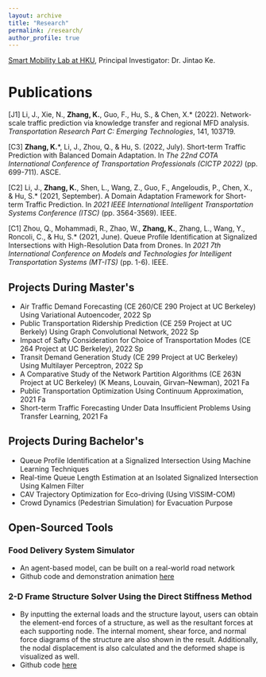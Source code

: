```yaml
---
layout: archive
title: "Research"
permalink: /research/
author_profile: true
---
```


[Smart Mobility Lab at HKU](https://sites.google.com/view/kejintao/home), Principal Investigator: Dr. Jintao Ke.

Publications
======
[J1] Li, J., Xie, N., **Zhang, K.**, Guo, F., Hu, S., & Chen, X.\* (2022). Network-scale traffic prediction via knowledge transfer and regional MFD analysis. _Transportation Research Part C: Emerging Technologies_, 141, 103719.

[C3] **Zhang, K.**\*, Li, J., Zhou, Q., & Hu, S. (2022, July). Short-term Traffic Prediction with Balanced Domain Adaptation. In _The 22nd COTA International Conference of Transportation Professionals (CICTP 2022)_ (pp. 699-711). ASCE.

[C2] Li, J., **Zhang, K.**, Shen, L., Wang, Z., Guo, F., Angeloudis, P., Chen, X., & Hu, S.\* (2021, September). A Domain Adaptation Framework for Short-term Traffic Prediction. In _2021 IEEE International Intelligent Transportation Systems Conference (ITSC)_ (pp. 3564-3569). IEEE.

[C1] Zhou, Q., Mohammadi, R., Zhao, W., **Zhang, K.**, Zhang, L., Wang, Y., Roncoli, C., & Hu, S.\* (2021, June). Queue Profile Identification at Signalized Intersections with High-Resolution Data from Drones. In _2021 7th International Conference on Models and Technologies for Intelligent Transportation Systems (MT-ITS)_ (pp. 1-6). IEEE.



## Projects During Master's
- Air Traffic Demand Forecasting (CE 260/CE 290 Project at UC Berkeley) Using Variational Autoencoder, 2022 Sp
- Public Transportation Ridership Prediction (CE 259 Project at UC Berkely) Using Graph Convolutional Network, 2022 Sp
- Impact of Safty Consideration for Choice of Transportation Modes (CE 264 Project at UC Berkeley), 2022 Sp
- Transit Demand Generation Study (CE 299 Project at UC Berkeley) Using Multilayer Perceptron, 2022 Sp
- A Comparative Study of the Network Partition Algorithms (CE 263N Project at UC Berkeley) (K Means, Louvain, Girvan–Newman), 2021 Fa
- Public Transportation Optimization Using Continuum Approximation, 2021 Fa
- Short-term Traffic Forecasting Under Data Insufficient Problems Using Transfer Learning, 2021 Fa

## Projects During Bachelor's
- Queue Profile Identification at a Signalized Intersection Using Machine Learning Techniques
- Real-time Queue Length Estimation at an Isolated Signalized Intersection Using Kalmen Filter
- CAV Trajectory Optimization for Eco-driving (Using VISSIM-COM)
- Crowd Dynamics (Pedestrian Simulation) for Evacuation Purpose

## Open-Sourced Tools
### Food Delivery System Simulator
- An agent-based model, can be built on a real-world road network
- Github code and demonstration animation [here](https://github.com/khzhang2/FD_Simulator)


### 2-D Frame Structure Solver Using the Direct Stiffness Method
- By inputting the external loads and the structure layout, users can obtain the element-end forces of a structure, as well as the resultant forces at each supporting node. The internal moment, shear force, and normal force diagrams of the structure are also shown in the result. Additionally, the nodal displacement is also calculated and the deformed shape is visualized as well.
- Github code [here](https://github.com/khzhang2/Structural_Calculator)

